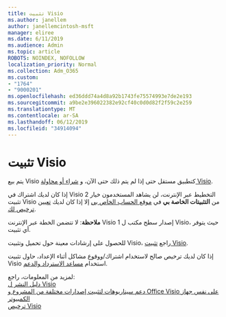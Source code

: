 ```yaml
---
title: تثبيت Visio
ms.author: janellem
author: janellemcintosh-msft
manager: eliree
ms.date: 6/11/2019
ms.audience: Admin
ms.topic: article
ROBOTS: NOINDEX, NOFOLLOW
localization_priority: Normal
ms.collection: Adm_O365
ms.custom:
- "1764"
- "9000201"
ms.openlocfilehash: ed36ddd74a4d8a92b1743fe75574993e7de2e193
ms.sourcegitcommit: a9be2e396022382e92cf40c0d0d82f2f59c2e259
ms.translationtype: MT
ms.contentlocale: ar-SA
ms.lasthandoff: 06/12/2019
ms.locfileid: "34914094"
---
```

# <a name="install-visio"></a>تثبيت Visio

يتم بيع Visio كتطبيق مستقل حتى إذا لم يتم ذلك حتى الآن، و [شراء أو محاولة Visio](https://products.office.com/visio). 

إذا كان لديك اشتراك في Visio 2 التخطيط عبر الإنترنت، لن يشاهد المستخدمون خيار تثبيت Visio من **التثبيتات الخاصة بي** في [موقع الحساب الخاص بي](https://portal.office.com/account#installs) إلا إذا كان لديك [تعيين ترخيص لك](https://docs.microsoft.com/office365/admin/subscriptions-and-billing/assign-licenses-to-users?wt.mc_id=OfficeAdm_ClientDIA_Alchemy1764).

**ملاحظة**: لا تتضمن الخطة عبر الإنترنت Visio 1 إصدار سطح مكتب ل Visio، حيث يتوفر أي تثبيت.

للحصول على إرشادات معينة حول تحميل وتثبيت Visio، راجع [تثبيت Visio](https://support.office.com/article/f98f21e3-aa02-4827-9167-ddab5b025710?wt.mc_id=OfficeAdm_ClientDIA_Alchemy1764). 

إذا كان لديك ترخيص صالح لاستخدام اشتراك/ووقوع مشاكل أثناء الإعداد، حاول تثبيت Visio استخدام [مساعد الاسترداد والدعم](https://aka.ms/SaRA-VisioSetupScenario).

لمزيد من المعلومات، راجع:<br>
[دليل النشر ل Visio](https://docs.microsoft.com/deployoffice/deployment-guide-for-visio)<br>
[دعم سيناريوهات لتثبيت إصدارات مختلفة من المشروع و Office Visio على نفس جهاز الكمبيوتر](https://docs.microsoft.com/deployoffice/install-different-office-visio-and-project-versions-on-the-same-computer)<br>
[ترخيص Visio](https://products.office.com/visio/microsoft-visio-volume-licensing-visio-for-multiple-users)